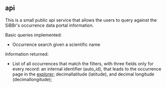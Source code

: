 ## api

This is a small public api service that allows the users to query against the SiBBr's occurrence data portal information.

Basic queries implemented:
- Occurrence search given a scientific name

Information returned:
- List of all occurrences that match the filters, with three fields only for every record: an internal identifier (auto_id), that leads to the occurrence page in the [explorer](https://github.com/sibbr/explorador); decimallatitude (latitude), and decimal longitude (decimallongitude); 
